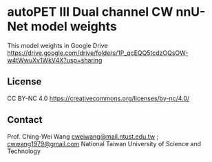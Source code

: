 # autoPET III Dual channel CW nnU-Net model weights
This model weights in Google Drive
https://drive.google.com/drive/folders/1P_qcEQQ5tcdzOQsOW-w4tWwuXv1WkV4X?usp=sharing

## License
CC BY-NC 4.0
https://creativecommons.org/licenses/by-nc/4.0/


## Contact
Prof. Ching-Wei Wang 
cweiwang@mail.ntust.edu.tw ; cwwang1979@gmail.com
National Taiwan University of Science and Technology